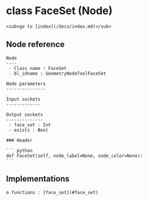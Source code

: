 # class FaceSet (Node)

    <sub>go to [index](/docs/index.md)</sub>
    
## Node reference

    Node
    ----
     - Class name : FaceSet
     - bl_idname : GeometryNodeToolFaceSet
    
    Node parameters
    ---------------
    
    Input sockets
    -------------
    
    Output sockets
    --------------
     - face_set : Int
     - exists : Bool
    
    ### Header

    ``` python
    def FaceSet(self, node_label=None, node_color=None):
    ```
    
## Implementations

    o functions : [face_set](#face_set)
    
    